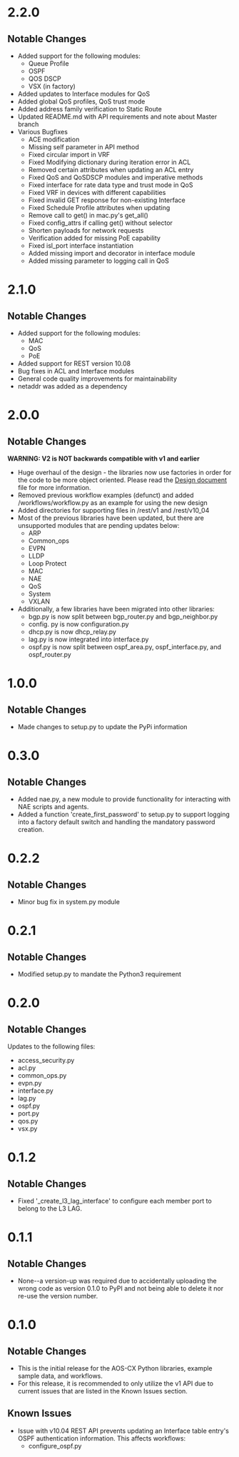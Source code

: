 # 2.2.0

## Notable Changes

* Added support for the following modules:
   * Queue Profile
   * OSPF
   * QOS DSCP
   * VSX (in factory)
* Added updates to Interface modules for QoS
* Added global QoS profiles, QoS trust mode
* Added address family verification to Static Route
* Updated README.md with API requirements and note about Master branch
* Various Bugfixes
   * ACE modification
   * Missing self parameter in API method
   * Fixed circular import in VRF
   * Fixed Modifying dictionary during iteration error in ACL
   * Removed certain attributes when updating an ACL entry
   * Fixed QoS and QoSDSCP modules and imperative methods
   * Fixed interface for rate data type and trust mode in QoS
   * Fixed VRF in devices with different capabilities
   * Fixed invalid GET response for non-existing Interface
   * Fixed Schedule Profile attributes when updating
   * Remove call to get() in mac.py's get_all()
   * Fixed config_attrs if calling get() without selector
   * Shorten payloads for network requests
   * Verification added for missing PoE capability
   * Fixed isl_port interface instantiation
   * Added missing import and decorator in interface module
   * Added missing parameter to logging call in QoS


# 2.1.0

## Notable Changes

* Added support for the following modules:
   * MAC
   * QoS
   * PoE
* Added support for REST version 10.08
* Bug fixes in ACL and Interface modules
* General code quality improvements for maintainability
* netaddr was added as a dependency


# 2.0.0

## Notable Changes
**WARNING: V2 is NOT backwards compatible with v1 and earlier**
* Huge overhaul of the design - the libraries now use factories in order for the code to be more object oriented.
  Please read the [Design document](pyaoscx/DESIGN.md) file for more information.
* Removed previous workflow examples (defunct) and added /workflows/workflow.py as an example for using the new design
* Added directories for supporting files in /rest/v1 and /rest/v10_04
* Most of the previous libraries have been updated, but there are unsupported modules that are pending updates below:
   * ARP
   * Common_ops
   * EVPN
   * LLDP
   * Loop Protect
   * MAC
   * NAE
   * QoS
   * System
   * VXLAN
* Additionally, a few libraries have been migrated into other libraries:
   * bgp.py is now split between bgp_router.py and bgp_neighbor.py
   * config. py is now configuration.py
   * dhcp.py is now dhcp_relay.py
   * lag.py is now integrated into interface.py
   * ospf.py is now split between ospf_area.py, ospf_interface.py, and ospf_router.py


# 1.0.0

## Notable Changes
* Made changes to setup.py to update the PyPi information

# 0.3.0

## Notable Changes
* Added nae.py, a new module to provide functionality for interacting with NAE scripts and agents.
* Added a function 'create_first_password' to setup.py to support logging into a factory default switch and handling the mandatory password creation.

# 0.2.2

## Notable Changes
* Minor bug fix in system.py module

# 0.2.1

## Notable Changes
* Modified setup.py to mandate the Python3 requirement

# 0.2.0

## Notable Changes
Updates to the following files:

* access_security.py
* acl.py
* common_ops.py
* evpn.py
* interface.py
* lag.py
* ospf.py
* port.py
* qos.py
* vsx.py

# 0.1.2

## Notable Changes
* Fixed '_create_l3_lag_interface' to configure each member port to belong to the L3 LAG.

# 0.1.1

## Notable Changes
* None--a version-up was required due to accidentally uploading the wrong code as version 0.1.0 to PyPI and not being able to delete it nor re-use the version number.

# 0.1.0

## Notable Changes
* This is the initial release for the AOS-CX Python libraries, example sample data, and workflows.
* For this release, it is recommended to only utilize the v1 API due to current issues that are listed in the Known Issues section.

## Known Issues
 * Issue with v10.04 REST API prevents updating an Interface table entry's OSPF authentication information. This affects workflows:
    * configure_ospf.py
